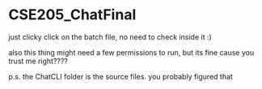 # CSE205_ChatFinal

just clicky click on the batch file, no need to check inside it :)

also this thing might need a few permissions to run, but its fine cause you trust me right????

p.s. the ChatCLI folder is the source files. you probably figured that 